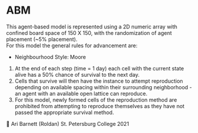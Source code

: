 # ABM

This agent-based model is represented using a 2D numeric array with confined board space of 150 X 150, with the randomization of agent placement (~5% placement).  
For this model the general rules for advancement are: 

- Neighbourhood Style: Moore

1.	At the end of each step (time = 1 day) each cell with the current state alive has a 50% chance of survival to the next day. 
2.	Cells that survive will then have the instance to attempt reproduction depending on available spacing within their surrounding neighborhood - an agent with an available open lattice can reproduce. 
3.	For this model, newly formed cells of the reproduction method are prohibited from attempting to reproduce themselves as they have not passed the appropriate survival method. 

 Ari Barnett (Roldan) St. Petersburg College 2021
